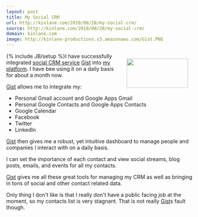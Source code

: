 ```yaml
---
layout: post
title: My Social CRM
url: http://kinlane.com/2010/08/28/my-social-crm/
source: http://kinlane.com/2010/08/28/my-social-crm/
domain: kinlane.com
image: http://kinlane-productions.s3.amazonaws.com/Gist.PNG
---
```

{% include JB/setup %}<img class="alignnone" style="padding: 15px;" title="Gist" src="http://kinlane-productions.s3.amazonaws.com/Gist.PNG" alt="" width="165" height="79" align="right" />I have successfully integrated <a href="http://gist.com/" target="_blank">social CRM service</a> <a href="http://gist.com/" target="_blank">Gist</a> into <a href="http://www.kinlane.com/platform/" target="_self">my platform</a>. I have bee using it on a daily basis for about a month now.<p></p>
<a href="http://gist.com/" target="_blank">Gist</a> allows me to integrate my:
<ul class="mainlist">
	<li>Personal Gmail account and Google Apps Gmail</li>
	<li>Personal Google Contacts and Google Apps Contacts</li>
	<li>Google Calendar</li>
	<li>Facebook</li>
	<li>Twitter</li>
	<li>LinkedIn</li>
</ul>
<a href="http://gist.com/" target="_blank">Gist</a> then gives me a robust, yet intuitive dashboard to manage people and companies I interact with on a daily basis.<p></p>
I can set the importance of each contact and view social streams, blog posts, emails, and events for all my contacts.<p></p>
<a href="http://gist.com/" target="_blank">Gist</a> gives me all these great tools for managing my CRM as well as bringing in tons of social and other contact related data.<p></p>
Only thing I don't like is that I really don't have a public facing job at the moment, so my contacts list is very stagnant. That is not really <a href="http://gist.com/" target="_blank">Gist</a>s fault though.
